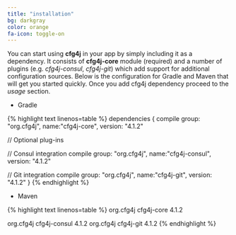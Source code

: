 ```yaml
---
title: "installation"
bg: darkgray
color: orange
fa-icon: toggle-on
---
```

You can start using **cfg4j** in your app by simply including it as a dependency. It consists of **cfg4j-core** module (required) and
a number of plugins (e.g. *cfg4j-consul*, *cfg4j-git*) which add support for additional configuration sources. Below is the configuration
for Gradle and Maven that will get you started quickly. Once you add cfg4j dependency proceed to the *usage* section.

* Gradle

{% highlight text linenos=table %}
dependencies {
  compile group: "org.cfg4j", name:"cfg4j-core", version: "4.1.2"
  
  // Optional plug-ins
  
  // Consul integration
  compile group: "org.cfg4j", name:"cfg4j-consul", version: "4.1.2"
  
  // Git integration
  compile group: "org.cfg4j", name:"cfg4j-git", version: "4.1.2"
}
{% endhighlight %}

* Maven

{% highlight text linenos=table %}
<dependencies>
  <dependency>
    <groupId>org.cfg4j</groupId>
    <artifactId>cfg4j-core</artifactId>
    <version>4.1.2</version>
  </dependency>
  
  <!-- Optional plug-ins -->
  
  <!-- Consul integration -->
  <dependency> 
    <groupId>org.cfg4j</groupId>
    <artifactId>cfg4j-consul</artifactId>
    <version>4.1.2</version>
  </dependency>
  
  <!-- Git integration -->
  <dependency>
    <groupId>org.cfg4j</groupId>
    <artifactId>cfg4j-git</artifactId>
    <version>4.1.2</version>
  </dependency>
</dependencies>
{% endhighlight %}